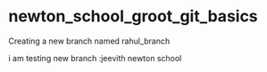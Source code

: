 # newton_school_groot_git_basics

Creating a new branch named rahul_branch

i am testing new branch :jeevith newton school

